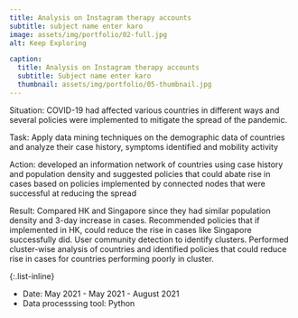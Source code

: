 ```yaml
---
title: Analysis on Instagram therapy accounts
subtitle: subject name enter karo
image: assets/img/portfolio/02-full.jpg
alt: Keep Exploring

caption:
  title: Analysis on Instagram therapy accounts
  subtitle: Subject name enter karo
  thumbnail: assets/img/portfolio/05-thumbnail.jpg
---
```

<!-- Conceptualized a research study to analyze the effect of mental health and therapy accounts on Instagram. Contributed to the project by extracting and analyzing data of the accounts on the basis of followers, content type, activity and engagement. Performed content analysis using hashtag entropy and Latent Dirichlet Allocation for topic modelling.   -->
Situation: COVID-19 had affected various countries in different ways and several policies were implemented to mitigate the spread of the pandemic.

Task: Apply data mining techniques on the demographic data of countries and analyze their case history, symptoms identified and mobility activity 

Action: developed an information network of countries using case history and population density and suggested policies that could abate rise in cases based on policies implemented by connected nodes that were successful at reducing the spread

Result:
Compared HK and Singapore since they had similar population density and 3-day increase in cases. Recommended policies that if implemented in HK, could reduce the rise in cases like Singapore successfully did.
User community detection to identify clusters. Performed cluster-wise analysis of countries and identified policies that could reduce rise in cases for countries performing poorly in cluster.

{:.list-inline}
- Date: May 2021 - May 2021 - August 2021
- Data processsing tool: Python

